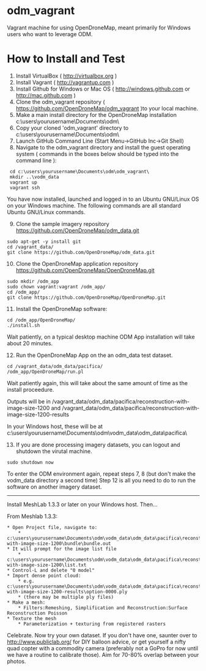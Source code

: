 odm_vagrant
===========

Vagrant machine for using OpenDroneMap, meant primarily for Windows users who want to leverage ODM.

How to Install and Test
========================

1. Install VirtualBox ( http://virtualbox.org )
2. Install Vagrant ( http://vagrantup.com )
3. Install Github for Windows or Mac OS ( http://windows.github.com or http://mac.github.com )
4. Clone the odm_vagrant repository ( https://github.com/OpenDroneMap/odm_vagrant )to your local machine.
5. Make a main install directory for the OpenDroneMap installation c:\users\yourusername\Documents\odm\
6. Copy your cloned 'odm_vagrant' directory to c:\users\yourusername\Documents\odm\
7. Launch GitHub Command Line (Start Menu->GitHub Inc->Git Shell)
8. Navigate to the odm_vagrant directory and install the guest operating system ( commands in the boxes below should be typed into the command line ):

 ```
  cd c:\users\yourusername\Documents\odm\odm_vagrant\
  mkdir ..\vodm_data
  vagrant up
  vagrant ssh
  ```
You have now installed, launched and logged in to an Ubuntu GNU/Linux OS on your Windows machine. The following commands are all standard Ubuntu GNU/Linux commands.

9. Clone the sample imagery repository https://github.com/OpenDroneMap/odm_data.git

  ```
  sudo apt-get -y install git
  cd /vagrant_data/
  git clone https://github.com/OpenDroneMap/odm_data.git
  ```

10. Clone the OpenDroneMap application repository  https://github.com/OpenDroneMap/OpenDroneMap.git

  ```
  sudo mkdir /odm_app
  sudo chown vagrant:vagrant /odm_app/
  cd /odm_app/
  git clone https://github.com/OpenDroneMap/OpenDroneMap.git
  ```

11. Install the OpenDroneMap software:

  ```
  cd /odm_app/OpenDroneMap/
  ./install.sh
  ```

Wait patiently, on a typical desktop machine ODM App installation will take about 20 minutes.

12. Run the OpenDroneMap App on the an odm_data test dataset.

  ```
  cd /vagrant_data/odm_data/pacifica/
  /odm_app/OpenDroneMap/run.pl
  ```

Wait patiently again, this will take about the same amount of time as the install proceedure.

Outputs will be in /vagrant_data/odm_data/pacifica/reconstruction-with-image-size-1200 and /vagrant_data/odm_data/pacifica/reconstruction-with-image-size-1200-results

In your Windows host, these will be at c:\users\yourusername\Documents\odm\vodm_data\odm_data\pacifica\

13. If you are done processing imagery datasets, you can logout and shutdown the virutal machine.

  ```
  sudo shutdown now
  ```
  
To enter the ODM environment again, repeat steps 7, 8 (but don't make the vodm_data directory a second time) Step 12 is all you need to do to run the software on another imagery dataset.

---

Install MeshLab 1.3.3 or later on your Windows host. Then...

From Meshlab 1.3.3:

	* Open Project file, navigate to:
		* c:\users\yourusername\Documents\odm\vodm_data\odm_data\pacifica\reconstruction-with-image-size-1200\bundle\bundle.out
	* It will prompt for the image list file
		* c:\users\yourusername\Documents\odm\vodm_data\odm_data\pacifica\reconstruction-with-image-size-1200\list.txt
	* Control-L and delete "0 model"
	* Import dense point cloud:
		* e.g. c:\users\yourusername\Documents\odm\vodm_data\odm_data\pacifica\reconstruction-with-image-size-1200-results\option-0000.ply
		* (there may be multiple ply files)
	* Make a mesh:
		* Filters:Remeshing, Simplification and Reconstruction:Surface Reconstruction Poisson
	* Texture the mesh
		* Parameterization + texturing from registered rasters

Celebrate. Now try your own dataset. If you don't have one, saunter over to http://www.publiclab.org/ for DIY balloon advice, or get yourself a nifty quad copter with a commodity camera (preferably not a GoPro for now until we have a routine to calibrate those). Aim for 70-80% overlap between your photos.

